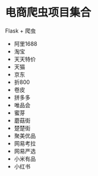 # 电商爬虫项目集合
Flask + 爬虫

- 阿里1688
- 淘宝
- 天天特价
- 天猫
- 京东
- 折800
- 卷皮
- 拼多多
- 唯品会
- 蜜芽
- 蘑菇街
- 楚楚街
- 聚美优品
- 网易考拉
- 网易严选
- 小米有品
- 小红书